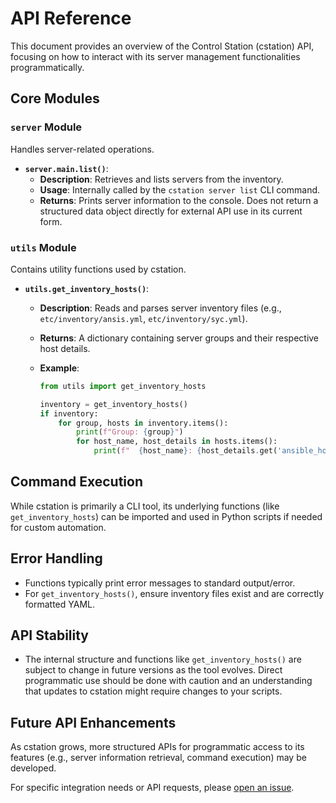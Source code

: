 # API Reference

This document provides an overview of the Control Station (cstation) API, focusing on how to interact with its server management functionalities programmatically.

## Core Modules

### `server` Module

Handles server-related operations.

- **`server.main.list()`**:
  - **Description**: Retrieves and lists servers from the inventory.
  - **Usage**: Internally called by the `cstation server list` CLI command.
  - **Returns**: Prints server information to the console. Does not return a structured data object directly for external API use in its current form.

### `utils` Module

Contains utility functions used by cstation.

- **`utils.get_inventory_hosts()`**:

  - **Description**: Reads and parses server inventory files (e.g., `etc/inventory/ansis.yml`, `etc/inventory/syc.yml`).
  - **Returns**: A dictionary containing server groups and their respective host details.
  - **Example**:

    ```python
    from utils import get_inventory_hosts

    inventory = get_inventory_hosts()
    if inventory:
        for group, hosts in inventory.items():
            print(f"Group: {group}")
            for host_name, host_details in hosts.items():
                print(f"  {host_name}: {host_details.get('ansible_host', host_name)}")
    ```

## Command Execution

While cstation is primarily a CLI tool, its underlying functions (like `get_inventory_hosts`) can be imported and used in Python scripts if needed for custom automation.

## Error Handling

- Functions typically print error messages to standard output/error.
- For `get_inventory_hosts()`, ensure inventory files exist and are correctly formatted YAML.

## API Stability

- The internal structure and functions like `get_inventory_hosts()` are subject to change in future versions as the tool evolves. Direct programmatic use should be done with caution and an understanding that updates to cstation might require changes to your scripts.

## Future API Enhancements

As cstation grows, more structured APIs for programmatic access to its features (e.g., server information retrieval, command execution) may be developed.

For specific integration needs or API requests, please [open an issue](https://github.com/yourusername/cstation/issues).
